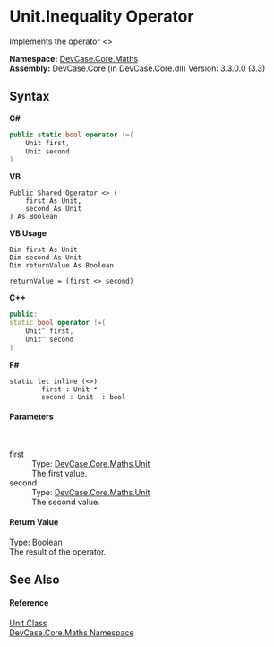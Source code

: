 # Unit.Inequality Operator 
 

Implements the operator <>

**Namespace:**&nbsp;<a href="N_DevCase_Core_Maths">DevCase.Core.Maths</a><br />**Assembly:**&nbsp;DevCase.Core (in DevCase.Core.dll) Version: 3.3.0.0 (3.3)

## Syntax

**C#**<br />
``` C#
public static bool operator !=(
	Unit first,
	Unit second
)
```

**VB**<br />
``` VB
Public Shared Operator <> ( 
	first As Unit,
	second As Unit
) As Boolean
```

**VB Usage**<br />
``` VB Usage
Dim first As Unit
Dim second As Unit
Dim returnValue As Boolean

returnValue = (first <> second)
```

**C++**<br />
``` C++
public:
static bool operator !=(
	Unit^ first, 
	Unit^ second
)
```

**F#**<br />
``` F#
static let inline (<>)
        first : Unit * 
        second : Unit  : bool
```


#### Parameters
&nbsp;<dl><dt>first</dt><dd>Type: <a href="T_DevCase_Core_Maths_Unit">DevCase.Core.Maths.Unit</a><br />The first value.</dd><dt>second</dt><dd>Type: <a href="T_DevCase_Core_Maths_Unit">DevCase.Core.Maths.Unit</a><br />The second value.</dd></dl>

#### Return Value
Type: Boolean<br />The result of the operator.

## See Also


#### Reference
<a href="T_DevCase_Core_Maths_Unit">Unit Class</a><br /><a href="N_DevCase_Core_Maths">DevCase.Core.Maths Namespace</a><br />
